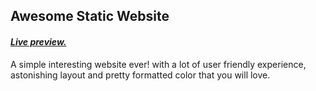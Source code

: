 ## Awesome Static Website
#### *[Live preview.](https://calvinkihoro.github.io/website)*
A simple interesting website ever! with a lot of user friendly experience, astonishing layout and pretty formatted color that you will love.
